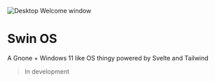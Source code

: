 ![Desktop Welcome window](https://github.com/tokitou-san/SwinOS/assets/114811070/7afce567-81fc-48cf-904d-2b361a86d291)

# Swin OS

A Gnone + Windows 11 like OS thingy powered by Svelte and Tailwind 
> In development
